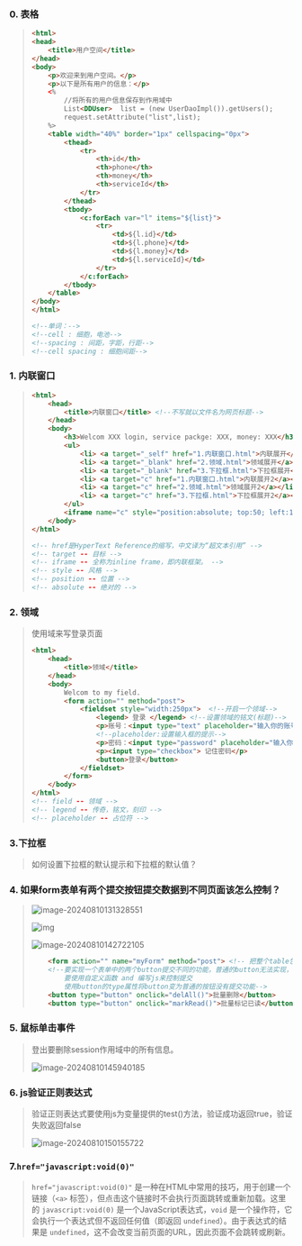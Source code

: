 ### 0. 表格

> ```html
> <html>
> <head>
>     <title>用户空间</title>
> </head>
> <body>
>     <p>欢迎来到用户空间。</p>
>     <p>以下是所有用户的信息：</p>
>     <%
>         //将所有的用户信息保存到作用域中
>         List<DDUser>  list = (new UserDaoImpl()).getUsers();
>         request.setAttribute("list",list);
>     %>
>     <table width="40%" border="1px" cellspacing="0px">
>         <thead>
>             <tr>
>                 <th>id</th>
>                 <th>phone</th>
>                 <th>money</th>
>                 <th>serviceId</th>
>             </tr>
>         </thead>
>         <tbody>
>             <c:forEach var="l" items="${list}">
>                 <tr>
>                     <td>${l.id}</td>
>                     <td>${l.phone}</td>
>                     <td>${l.money}</td>
>                     <td>${l.serviceId}</td>
>                 </tr>
>             </c:forEach>
>         </tbody>
>     </table>
> </body>
> </html>
> 
> <!--单词：-->
> <!--cell : 细胞，电池-->
> <!--spacing : 间距，字距，行距-->
> <!--cell spacing : 细胞间距-->
> ```

### 1. 内联窗口

> ```html
> <html>
>     <head>
>         <title>内联窗口</title> <!--不写就以文件名为网页标题-->
>     </head>
>     <body>
>         <h3>Welcom XXX login, service packge: XXX, money: XXX</h3>
>         <ul>
>             <li> <a target="_self" href="1.内联窗口.html">内联展开</a></li>
>             <li> <a target="_blank" href="2.领域.html">领域展开</a></li>
>             <li> <a target="_blank" href="3.下拉框.html">下拉框展开</a></li>
>             <li> <a target="c" href="1.内联窗口.html">内联展开2</a></li>
>             <li> <a target="c" href="2.领域.html">领域展开2</a></li>
>             <li> <a target="c" href="3.下拉框.html">下拉框展开2</a></li>
>         </ul>
>         <iframe name="c" style="position:absolute; top:50; left:150;" width="500px" height="300px" src="2.领域.html"></iframe>
>     </body>
> </html>
> 
> <!-- href是HyperText Reference的缩写，中文译为“超文本引用” -->
> <!-- target -- 目标 -->
> <!-- iframe -- 全称为inline frame，即内联框架。 -->
> <!-- style -- 风格 -->
> <!-- position -- 位置 -->
> <!-- absolute -- 绝对的 -->
> ```

### 2. 领域

> 使用域来写登录页面
>
> ```html
> <html>
>     <head>
>         <title>领域</title>
>     </head>
>     <body>
>         Welcom to my field.
>         <form action="" method="post">
>             <fieldset style="width:250px">  <!--开启一个领域-->
>                 <legend> 登录 </legend> <!--设置领域的铭文(标题)-->
>                 <p>账号：<input type="text" placeholder="输入你的账号"/></p> 
>                 <!--placeholder:设置输入框的提示-->
>                 <p>密码：<input type="password" placeholder="输入你的密码"/></p> 
>                 <p><input type="checkbox"> 记住密码</p>
>                 <button>登录</button>
>             </fieldset>
>         </form>
>     </body>
> </html>
> <!-- field -- 领域 -->
> <!-- legend -- 传奇，铭文，刻印 -->
> <!-- placeholder -- 占位符 -->
> ```

### 3.下拉框

>如何设置下拉框的默认提示和下拉框的默认值？

### 4. 如果form表单有两个提交按钮提交数据到不同页面该怎么控制？

> ![image-20240810131328551](D:\Desktop\gitee\java-learning\sc240601\前端\前端效果\ReadmeImg\一个form多个button.png)
>
> ![img](D:\Desktop\gitee\java-learning\sc240601\前端\前端效果\ReadmeImg\一个form多个button2.png)
>
> ![image-20240810142722105](D:\Desktop\gitee\java-learning\sc240601\前端\前端效果\ReadmeImg\formaction属性.png)
>
> ```html
>     <form action="" name="myForm" method="post"> <!-- 把整个table包裹起来 -->
>     <!--要实现一个表单中的两个button提交不同的功能，普通的button无法实现，
>         要使用自定义函数 and 编写js来控制提交
>         使用button的type属性将button变为普通的按钮没有提交功能-->
>     <button type="button" onclick="delAll()">批量删除</button>
>     <button type="button" onclick="markRead()">批量标记已读</button>
> ```
>

### 5. 鼠标单击事件

> 登出要删除session作用域中的所有信息。
>
> ![image-20240810145940185](D:\Desktop\gitee\java-learning\sc240601\前端\前端效果\ReadmeImg\鼠标单击事件.png)

### 6. js验证正则表达式

> 验证正则表达式要使用js为变量提供的test()方法，验证成功返回true，验证失败返回false
>
> ![image-20240810150155722](D:\Desktop\gitee\java-learning\sc240601\前端\前端效果\ReadmeImg\js验证正则表达式.png)

### 7.`href="javascript:void(0)"` 

> `href="javascript:void(0)"` 是一种在HTML中常用的技巧，用于创建一个链接（`<a>` 标签），但点击这个链接时不会执行页面跳转或重新加载。这里的 `javascript:void(0)` 是一个JavaScript表达式，`void` 是一个操作符，它会执行一个表达式但不返回任何值（即返回 `undefined`）。由于表达式的结果是 `undefined`，这不会改变当前页面的URL，因此页面不会跳转或刷新。
